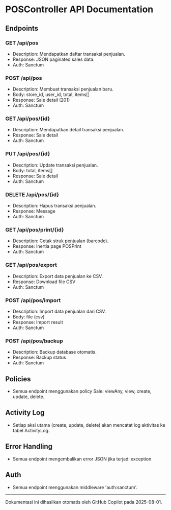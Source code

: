 # POSController API Documentation

## Endpoints

### GET /api/pos
- Description: Mendapatkan daftar transaksi penjualan.
- Response: JSON paginated sales data.
- Auth: Sanctum

### POST /api/pos
- Description: Membuat transaksi penjualan baru.
- Body: store_id, user_id, total, items[]
- Response: Sale detail (201)
- Auth: Sanctum

### GET /api/pos/{id}
- Description: Mendapatkan detail transaksi penjualan.
- Response: Sale detail
- Auth: Sanctum

### PUT /api/pos/{id}
- Description: Update transaksi penjualan.
- Body: total, items[]
- Response: Sale detail
- Auth: Sanctum

### DELETE /api/pos/{id}
- Description: Hapus transaksi penjualan.
- Response: Message
- Auth: Sanctum

### GET /api/pos/print/{id}
- Description: Cetak struk penjualan (barcode).
- Response: Inertia page POSPrint
- Auth: Sanctum

### GET /api/pos/export
- Description: Export data penjualan ke CSV.
- Response: Download file CSV
- Auth: Sanctum

### POST /api/pos/import
- Description: Import data penjualan dari CSV.
- Body: file (csv)
- Response: Import result
- Auth: Sanctum

### POST /api/pos/backup
- Description: Backup database otomatis.
- Response: Backup status
- Auth: Sanctum

## Policies
- Semua endpoint menggunakan policy Sale: viewAny, view, create, update, delete.

## Activity Log
- Setiap aksi utama (create, update, delete) akan mencatat log aktivitas ke tabel ActivityLog.

## Error Handling
- Semua endpoint mengembalikan error JSON jika terjadi exception.

## Auth
- Semua endpoint menggunakan middleware 'auth:sanctum'.

---
Dokumentasi ini dihasilkan otomatis oleh GitHub Copilot pada 2025-08-01.
